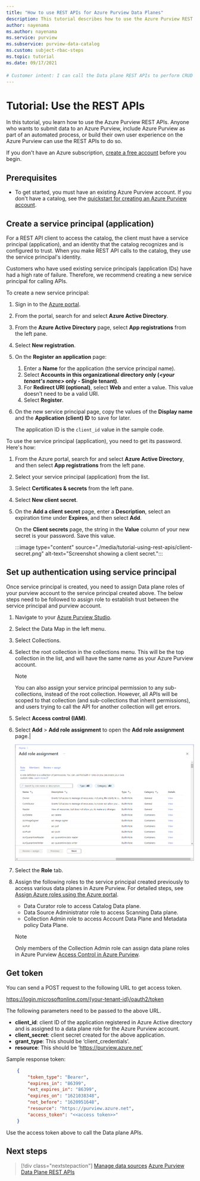 ```yaml
---
title: "How to use REST APIs for Azure Purview Data Planes"
description: This tutorial describes how to use the Azure Purview REST APIs to access the contents of your Azure Purview.
author: nayenama
ms.author: nayenama
ms.service: purview
ms.subservice: purview-data-catalog
ms.custom: subject-rbac-steps
ms.topic: tutorial
ms.date: 09/17/2021

# Customer intent: I can call the Data plane REST APIs to perform CRUD operations on Azure Purview account.
---
```


# Tutorial: Use the REST APIs

In this tutorial, you learn how to use the Azure Purview REST APIs. Anyone who wants to submit data to an Azure Purview, include Azure Purview as part of an automated process, or build their own user experience on the Azure Purview can use the REST APIs to do so.

If you don't have an Azure subscription, [create a free account](https://azure.microsoft.com/free/?ref=microsoft.com&utm_source=microsoft.com&utm_medium=docs&utm_campaign=visualstudio) before you begin.

## Prerequisites

* To get started, you must have an existing Azure Purview account. If you don't have a catalog, see the [quickstart for creating an Azure Purview account](create-catalog-portal.md).

## Create a service principal (application)

For a REST API client to access the catalog, the client must have a service principal (application), and an identity that the catalog recognizes and is configured to trust. When you make REST API calls to the catalog, they use the service principal's identity.

Customers who have used existing service principals (application IDs) have had a high rate of failure. Therefore, we recommend creating a new service principal for calling APIs.

To create a new service principal:

1. Sign in to the [Azure portal](https://portal.azure.com).
1. From the portal, search for and select **Azure Active Directory**.
1. From the **Azure Active Directory** page, select **App registrations** from the left pane.
1. Select **New registration**.
1. On the **Register an application** page:
    1. Enter a **Name** for the application (the service principal name).
    1. Select **Accounts in this organizational directory only (_&lt;your tenant's name&gt;_ only - Single tenant)**.
    1. For **Redirect URI (optional)**, select **Web** and enter a value. This value doesn't need to be a valid URI.
    1. Select **Register**.
1. On the new service principal page, copy the values of the **Display name** and the **Application (client) ID** to save for later.

   The application ID is the `client_id` value in the sample code.

To use the service principal (application), you need to get
its password. Here's how:

1. From the Azure portal, search for and select **Azure Active Directory**, and then select **App registrations** from the left pane.
1. Select your service principal (application) from the list.
1. Select **Certificates & secrets** from the left pane.
1. Select **New client secret**.
1. On the **Add a client secret** page, enter a **Description**, select an expiration time under **Expires**, and then select **Add**.

   On the **Client secrets** page, the string in the **Value** column of your new secret is your password. Save this value.

   :::image type="content" source="./media/tutorial-using-rest-apis/client-secret.png" alt-text="Screenshot showing a client secret.":::

## Set up authentication using service principal

Once service principal is created, you need to assign Data plane roles of your purview account to the service principal created above. The below steps need to be followed to assign role to establish trust between the service principal and purview account.

1. Navigate to your [Azure Purview Studio](https://web.purview.azure.com/resource/).
1. Select the Data Map in the left menu.
1. Select Collections.
1. Select the root collection in the collections menu. This will be the top collection in the list, and will have the same name as your Azure Purview account.

    >[!NOTE] 
    >You can also assign your service principal permission to any sub-collections, instead of the root collection. However, all APIs will be scoped to that collection (and sub-collections that inherit permissions), and users trying to call the API for another collection will get errors.

1. Select **Access control (IAM)**.

1. Select **Add** > **Add role assignment** to open the **Add role assignment** page.|

    ![Screenshot that shows Add role assignment page in Azure portal.](../../includes/role-based-access-control/media/add-role-assignment-page.png)

1. Select the **Role** tab.

1. Assign the following roles to the service principal created previously to access various data planes in Azure Purview. For detailed steps, see [Assign Azure roles using the Azure portal](../role-based-access-control/role-assignments-portal.md).

    * Data Curator role to access Catalog Data plane.
    * Data Source Administrator role to access Scanning Data plane.
    * Collection Admin role to access Account Data Plane and Metadata policy Data Plane.

    > [!Note]
    > Only members of the Collection Admin role can assign data plane roles in Azure Purview [Access Control in Azure Purview](./catalog-permissions.md).

## Get token
You can send a POST request to the following URL to get access token.

https://login.microsoftonline.com/{your-tenant-id}/oauth2/token

The following parameters need to be passed to the above URL.

- **client_id**:  client ID of the application registered in Azure Active directory and is assigned to a data plane role for the Azure Purview account.
- **client_secret**: client secret created for the above application.
- **grant_type**: This should be ‘client_credentials’.
- **resource**: This should be ‘https://purview.azure.net’
 
Sample response token:

```json
    {
        "token_type": "Bearer",
        "expires_in": "86399",
        "ext_expires_in": "86399",
        "expires_on": "1621038348",
        "not_before": "1620951648",
        "resource": "https://purview.azure.net",
        "access_token": "<<access token>>"
    }
```

Use the access token above to call the Data plane APIs.

## Next steps

> [!div class="nextstepaction"]
> [Manage data sources](manage-data-sources.md)
> [Azure Purview Data Plane REST APIs](/rest/api/purview/)
